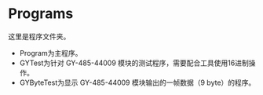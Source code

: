 # Programs

这里是程序文件夹。
* Program为主程序。
* GYTest为针对 GY-485-44009 模块的测试程序，需要配合工具使用16进制操作。
* GYByteTest为显示 GY-485-44009 模块输出的一帧数据（9 byte）的程序。